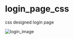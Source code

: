 # login_page_css
css designed login page


![login_image](https://user-images.githubusercontent.com/54892387/117087599-56068e00-ad93-11eb-8b18-483c4eae5b9a.PNG)

